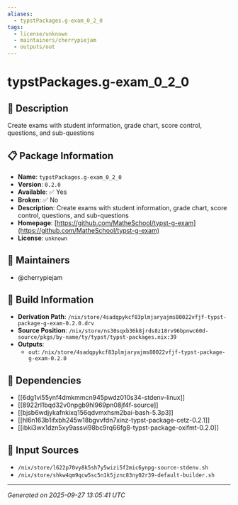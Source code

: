 ```yaml
---
aliases:
  - typstPackages.g-exam_0_2_0
tags:
  - license/unknown
  - maintainers/cherrypiejam
  - outputs/out
---
```


# typstPackages.g-exam_0_2_0

## 📝 Description

Create exams with student information, grade chart, score control, questions, and sub-questions

## 📋 Package Information

- **Name**: `typstPackages.g-exam_0_2_0`
- **Version**: `0.2.0`
- **Available**: ✅ Yes
- **Broken**: ✅ No
- **Description**: Create exams with student information, grade chart, score control, questions, and sub-questions
- **Homepage**: [https://github.com/MatheSchool/typst-g-exam](https://github.com/MatheSchool/typst-g-exam)
- **License**: `unknown`
## 👥 Maintainers

- @cherrypiejam


## 🔧 Build Information

- **Derivation Path**: `/nix/store/4sadqpykcf83plmjaryajms80022vfjf-typst-package-g-exam-0.2.0.drv`
- **Source Position**: `/nix/store/ns30sqxb36k8jrds8z18rv96bpnwc60d-source/pkgs/by-name/ty/typst/typst-packages.nix:39`
- **Outputs**:
  - `out`:  `/nix/store/4sadqpykcf83plmjaryajms80022vfjf-typst-package-g-exam-0.2.0`

## 🔗 Dependencies

- [[6dg1vi55ynf4dmkmmcn945pwdz010s34-stdenv-linux]]
- [[8922rl1bqd32v0npgb9hl969pn08jf4f-source]]
- [[bjsb6wdjykafnkixq156qdvmxhsm2bai-bash-5.3p3]]
- [[hl6n163b1ifxbh245w18bgvvfdn7xinz-typst-package-cetz-0.2.1]]
- [[ibki3wx1dzn5xy9assvi98bc9rq66fg8-typst-package-oxifmt-0.2.0]]

## 📁 Input Sources

- `/nix/store/l622p70vy8k5sh7y5wizi5f2mic6ynpg-source-stdenv.sh`
- `/nix/store/shkw4qm9qcw5sc5n1k5jznc83ny02r39-default-builder.sh`

---
*Generated on 2025-09-27 13:05:41 UTC*
